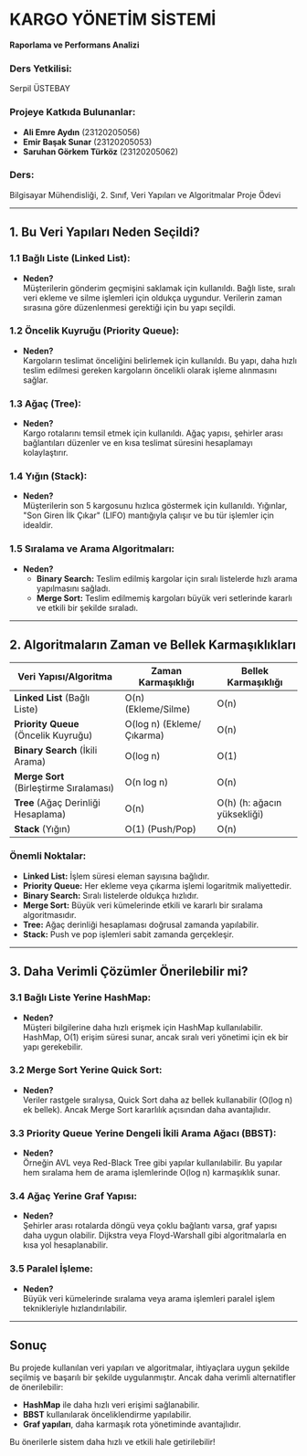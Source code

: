 # KARGO YÖNETİM SİSTEMİ  
**Raporlama ve Performans Analizi**  

### Ders Yetkilisi:  
Serpil ÜSTEBAY  

### Projeye Katkıda Bulunanlar:  
- **Ali Emre Aydın** (23120205056)  
- **Emir Başak Sunar** (23120205053)  
- **Saruhan Görkem Türköz** (23120205062)  

### Ders:  
Bilgisayar Mühendisliği, 2. Sınıf, Veri Yapıları ve Algoritmalar Proje Ödevi  

---

## 1. Bu Veri Yapıları Neden Seçildi?

### 1.1 **Bağlı Liste (Linked List):**  
- **Neden?**  
  Müşterilerin gönderim geçmişini saklamak için kullanıldı. Bağlı liste, sıralı veri ekleme ve silme işlemleri için oldukça uygundur. Verilerin zaman sırasına göre düzenlenmesi gerektiği için bu yapı seçildi.  

### 1.2 **Öncelik Kuyruğu (Priority Queue):**  
- **Neden?**  
  Kargoların teslimat önceliğini belirlemek için kullanıldı. Bu yapı, daha hızlı teslim edilmesi gereken kargoların öncelikli olarak işleme alınmasını sağlar.  

### 1.3 **Ağaç (Tree):**  
- **Neden?**  
  Kargo rotalarını temsil etmek için kullanıldı. Ağaç yapısı, şehirler arası bağlantıları düzenler ve en kısa teslimat süresini hesaplamayı kolaylaştırır.  

### 1.4 **Yığın (Stack):**  
- **Neden?**  
  Müşterilerin son 5 kargosunu hızlıca göstermek için kullanıldı. Yığınlar, "Son Giren İlk Çıkar" (LIFO) mantığıyla çalışır ve bu tür işlemler için idealdir.  

### 1.5 **Sıralama ve Arama Algoritmaları:**  
- **Neden?**  
  - **Binary Search:** Teslim edilmiş kargolar için sıralı listelerde hızlı arama yapılmasını sağladı.  
  - **Merge Sort:** Teslim edilmemiş kargoları büyük veri setlerinde kararlı ve etkili bir şekilde sıraladı.  

---

## 2. Algoritmaların Zaman ve Bellek Karmaşıklıkları  

| Veri Yapısı/Algoritma      | Zaman Karmaşıklığı         | Bellek Karmaşıklığı   |  
|-----------------------------|----------------------------|------------------------|  
| **Linked List** (Bağlı Liste)   | O(n) (Ekleme/Silme)       | O(n)                  |  
| **Priority Queue** (Öncelik Kuyruğu) | O(log n) (Ekleme/Çıkarma) | O(n)                  |  
| **Binary Search** (İkili Arama) | O(log n)                  | O(1)                  |  
| **Merge Sort** (Birleştirme Sıralaması) | O(n log n)             | O(n)                  |  
| **Tree** (Ağaç Derinliği Hesaplama) | O(n)                    | O(h) (h: ağacın yüksekliği) |  
| **Stack** (Yığın)               | O(1) (Push/Pop)           | O(n)                  |  

### Önemli Noktalar:  
- **Linked List:** İşlem süresi eleman sayısına bağlıdır.  
- **Priority Queue:** Her ekleme veya çıkarma işlemi logaritmik maliyettedir.  
- **Binary Search:** Sıralı listelerde oldukça hızlıdır.  
- **Merge Sort:** Büyük veri kümelerinde etkili ve kararlı bir sıralama algoritmasıdır.  
- **Tree:** Ağaç derinliği hesaplaması doğrusal zamanda yapılabilir.  
- **Stack:** Push ve pop işlemleri sabit zamanda gerçekleşir.  

---

## 3. Daha Verimli Çözümler Önerilebilir mi?

### 3.1 **Bağlı Liste Yerine HashMap:**  
- **Neden?**  
  Müşteri bilgilerine daha hızlı erişmek için HashMap kullanılabilir. HashMap, O(1) erişim süresi sunar, ancak sıralı veri yönetimi için ek bir yapı gerekebilir.  

### 3.2 **Merge Sort Yerine Quick Sort:**  
- **Neden?**  
  Veriler rastgele sıralıysa, Quick Sort daha az bellek kullanabilir (O(log n) ek bellek). Ancak Merge Sort kararlılık açısından daha avantajlıdır.  

### 3.3 **Priority Queue Yerine Dengeli İkili Arama Ağacı (BBST):**  
- **Neden?**  
  Örneğin AVL veya Red-Black Tree gibi yapılar kullanılabilir. Bu yapılar hem sıralama hem de arama işlemlerinde O(log n) karmaşıklık sunar.  

### 3.4 **Ağaç Yerine Graf Yapısı:**  
- **Neden?**  
  Şehirler arası rotalarda döngü veya çoklu bağlantı varsa, graf yapısı daha uygun olabilir. Dijkstra veya Floyd-Warshall gibi algoritmalarla en kısa yol hesaplanabilir.  

### 3.5 **Paralel İşleme:**  
- **Neden?**  
  Büyük veri kümelerinde sıralama veya arama işlemleri paralel işlem teknikleriyle hızlandırılabilir.  

---

## Sonuç  

Bu projede kullanılan veri yapıları ve algoritmalar, ihtiyaçlara uygun şekilde seçilmiş ve başarılı bir şekilde uygulanmıştır. Ancak daha verimli alternatifler de önerilebilir:  
- **HashMap** ile daha hızlı veri erişimi sağlanabilir.  
- **BBST** kullanılarak önceliklendirme yapılabilir.  
- **Graf yapıları**, daha karmaşık rota yönetiminde avantajlıdır.  

Bu önerilerle sistem daha hızlı ve etkili hale getirilebilir!
